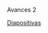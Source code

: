 Avances 2

[Diapositivas](https://docs.google.com/presentation/d/1oaxAnvw3GtAsreAfNpUI4myTTTp3H0yw/edit?usp=sharing&ouid=118002692673891804236&rtpof=true&sd=true)
